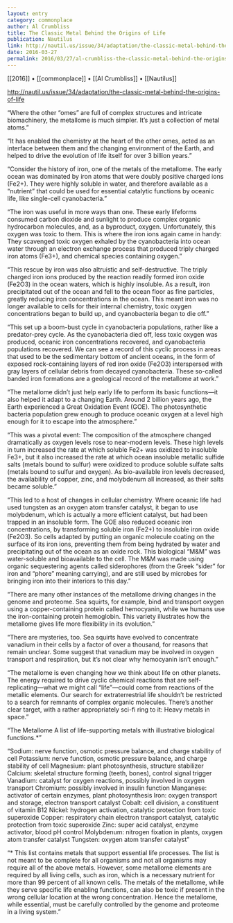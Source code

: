 ```yaml
---
layout: entry
category: commonplace
author: Al Crumbliss
title: The Classic Metal Behind the Origins of Life
publication: Nautilus
link: http://nautil.us/issue/34/adaptation/the-classic-metal-behind-the-origins-of-life
date: 2016-03-27
permalink: 2016/03/27/al-crumbliss-the-classic-metal-behind-the-origins-of-life
---
```


[[2016]] • [[commonplace]] • [[Al Crumbliss]] • [[Nautilus]]

http://nautil.us/issue/34/adaptation/the-classic-metal-behind-the-origins-of-life

“Where the other “omes” are full of complex structures and intricate biomachinery, the metallome is much simpler. It’s just a collection of metal atoms.”

“It has enabled the chemistry at the heart of the other omes, acted as an interface between them and the changing environment of the Earth, and helped to drive the evolution of life itself for over 3 billion years.”

“Consider the history of iron, one of the metals of the metallome. The early ocean was dominated by iron atoms that were doubly positive charged ions (Fe2+). They were highly soluble in water, and therefore available as a “nutrient” that could be used for essential catalytic functions by oceanic life, like single-cell cyanobacteria.”

“The iron was useful in more ways than one. These early lifeforms consumed carbon dioxide and sunlight to produce complex organic hydrocarbon molecules, and, as a byproduct, oxygen. Unfortunately, this oxygen was toxic to them. This is where the iron ions again came in handy: They scavenged toxic oxygen exhaled by the cyanobacteria into ocean water through an electron exchange process that produced triply charged iron atoms (Fe3+), and chemical species containing oxygen.”

“This rescue by iron was also altruistic and self-destructive. The triply charged iron ions produced by the reaction readily formed iron oxide (Fe2O3) in the ocean waters, which is highly insoluble. As a result, iron precipitated out of the ocean and fell to the ocean floor as fine particles, greatly reducing iron concentrations in the ocean. This meant iron was no longer available to cells for their internal chemistry, toxic oxygen concentrations began to build up, and cyanobacteria began to die off.”

“This set up a boom-bust cycle in cyanobacteria populations, rather like a predator-prey cycle. As the cyanobacteria died off, less toxic oxygen was produced, oceanic iron concentrations recovered, and cyanobacteria populations recovered. We can see a record of this cyclic process in areas that used to be the sedimentary bottom of ancient oceans, in the form of exposed rock-containing layers of red iron oxide (Fe2O3) interspersed with gray layers of cellular debris from decayed cyanobacteria. These so-called banded iron formations are a geological record of the metallome at work.”

“The metallome didn’t just help early life to perform its basic functions—it also helped it adapt to a changing Earth. Around 2 billion years ago, the Earth experienced a Great Oxidation Event (GOE). The photosynthetic bacteria population grew enough to produce oceanic oxygen at a level high enough for it to escape into the atmosphere.”

“This was a pivotal event: The composition of the atmosphere changed dramatically as oxygen levels rose to near-modern levels. These high levels in turn increased the rate at which soluble Fe2+ was oxidized to insoluble Fe3+, but it also increased the rate at which ocean insoluble metallic sulfide salts (metals bound to sulfur) were oxidized to produce soluble sulfate salts (metals bound to sulfur and oxygen). As bio-available iron levels decreased, the availability of copper, zinc, and molybdenum all increased, as their salts became soluble.”

“This led to a host of changes in cellular chemistry. Where oceanic life had used tungsten as an oxygen atom transfer catalyst, it began to use molybdenum, which is actually a more efficient catalyst, but had been trapped in an insoluble form. The GOE also reduced oceanic iron concentrations, by transforming soluble iron (Fe2+) to insoluble iron oxide (Fe2O3). So cells adapted by putting an organic molecule coating on the surface of its iron ions, preventing them from being hydrated by water and precipitating out of the ocean as an oxide rock. This biological “M&M” was water-soluble and bioavailable to the cell. The M&M was made using organic sequestering agents called siderophores (from the Greek “sider” for iron and “phore” meaning carrying), and are still used by microbes for bringing iron into their interiors to this day.”

“There are many other instances of the metallome driving changes in the genome and proteome. Sea squirts, for example, bind and transport oxygen using a copper-containing protein called hemocyanin, while we humans use the iron-containing protein hemoglobin. This variety illustrates how the metallome gives life more flexibility in its evolution.”

“There are mysteries, too. Sea squirts have evolved to concentrate vanadium in their cells by a factor of over a thousand, for reasons that remain unclear. Some suggest that vanadium may be involved in oxygen transport and respiration, but it’s not clear why hemocyanin isn’t enough.”

“The metallome is even changing how we think about life on other planets. The energy required to drive cyclic chemical reactions that are self-replicating—what we might call “life”—could come from reactions of the metallic elements. Our search for extraterrestrial life shouldn’t be restricted to a search for remnants of complex organic molecules. There’s another clear target, with a rather appropriately sci-fi ring to it: Heavy metals in space.”

“The Metallome
A list of life-supporting metals with illustrative biological functions.*”

“Sodium: nerve function, osmotic pressure balance, and charge stability of cell
Potassium: nerve function, osmotic pressure balance, and charge stability of cell
Magnesium: plant photosynthesis, structure stabilizer
Calcium: skeletal structure forming (teeth, bones), control signal trigger
Vanadium: catalyst for oxygen reactions, possibly involved in oxygen transport
Chromium: possibly involved in insulin function
Manganese: activator of certain enzymes, plant photosynthesis Iron: oxygen transport and storage, electron transport catalyst
Cobalt: cell division, a constituent of vitamin B12
Nickel: hydrogen activation, catalytic protection from toxic superoxide
Copper: respiratory chain electron transport catalyst, catalytic protection from toxic superoxide
Zinc: super acid catalyst, enzyme activator, blood pH control
Molybdenum: nitrogen fixation in plants, oxygen atom transfer catalyst
Tungsten: oxygen atom transfer catalyst”

“* This list contains metals that support essential life processes. The list is not meant to be complete for all organisms and not all organisms may require all of the above metals. However, some metallome elements are required by all living cells, such as iron, which is a necessary nutrient for more than 99 percent of all known cells. The metals of the metallome, while they serve specific life enabling functions, can also be toxic if present in the wrong cellular location at the wrong concentration. Hence the metallome, while essential, must be carefully controlled by the genome and proteome in a living system.”
